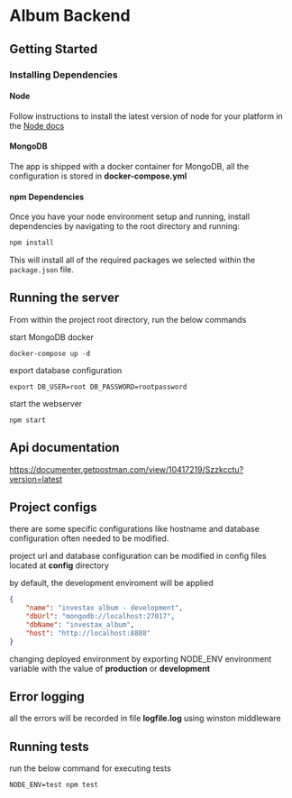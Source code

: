 # Album Backend

## Getting Started

### Installing Dependencies

#### Node 
Follow instructions to install the latest version of node for your platform in the [Node docs](https://nodejs.org/en/)
#### MongoDB
The app is shipped with a docker container for MongoDB, all the configuration is stored in **docker-compose.yml**
#### npm Dependencies

Once you have your node environment setup and running, install dependencies by navigating to the root directory and running:

```bash
npm install
```

This will install all of the required packages we selected within the `package.json` file.

## Running the server
From within the project root directory, run the below commands

start MongoDB docker
```
docker-compose up -d
```
export database configuration
```
export DB_USER=root DB_PASSWORD=rootpassword
```

start the webserver
```
npm start
```

## Api documentation

https://documenter.getpostman.com/view/10417219/Szzkcctu?version=latest

## Project configs
there are some specific configurations like hostname and database configuration often needed to be modified. 

project url and database configuration can be modified in config files located at **config** directory

by default, the development enviroment will be applied

```json
{
    "name": "investax album - development",
    "dbUrl": "mongodb://localhost:27017",
    "dbName": "investax_album",
    "host": "http://localhost:8888"
}
```

changing deployed environment by exporting NODE_ENV environment variable with the value of **production** or **development**
## Error logging

all the errors will be recorded in file **logfile.log** using winston middleware

## Running tests

run the below command for executing tests
```
NODE_ENV=test npm test
```
